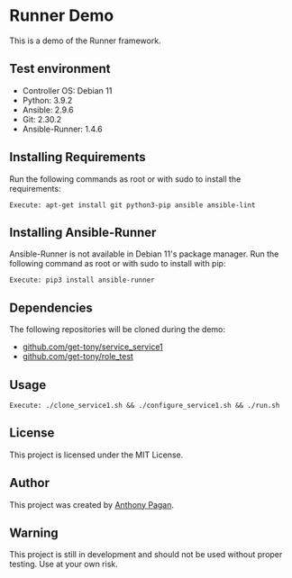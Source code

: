 # Runner Demo

This is a demo of the Runner framework.

## Test environment

- Controller OS: Debian 11
- Python: 3.9.2
- Ansible: 2.9.6
- Git: 2.30.2
- Ansible-Runner: 1.4.6

## Installing Requirements

Run the following commands as root or with sudo to install the requirements:

    Execute: apt-get install git python3-pip ansible ansible-lint

## Installing Ansible-Runner

Ansible-Runner is not available in Debian 11's package manager.
Run the following command as root or with sudo to install with pip:

    Execute: pip3 install ansible-runner

## Dependencies

The following repositories will be cloned during the demo:

- [github.com/get-tony/service_service1](https://github.com/get-tony/service_service1)
- [github.com/get-tony/role_test](https://github.com/get-tony/role_test)

## Usage

    Execute: ./clone_service1.sh && ./configure_service1.sh && ./run.sh

## License

This project is licensed under the MIT License.

## Author

This project was created by [Anthony Pagan](https://github.com/get-tony).

## Warning

This project is still in development and should not be used without proper testing.
Use at your own risk.
